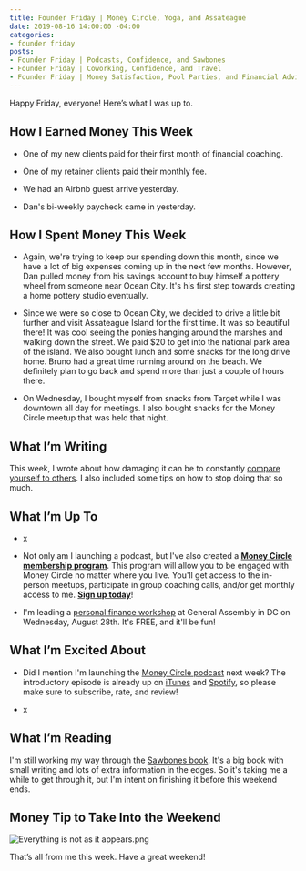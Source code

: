 ```yaml
---
title: Founder Friday | Money Circle, Yoga, and Assateague
date: 2019-08-16 14:00:00 -04:00
categories:
- founder friday
posts:
- Founder Friday | Podcasts, Confidence, and Sawbones
- Founder Friday | Coworking, Confidence, and Travel
- Founder Friday | Money Satisfaction, Pool Parties, and Financial Advice
---
```


Happy Friday, everyone! Here’s what I was up to.

## **How I Earned Money This Week**

* One of my new clients paid for their first month of financial coaching.

* One of my retainer clients paid their monthly fee.

* We had an Airbnb guest arrive yesterday.

* Dan's bi-weekly paycheck came in yesterday.

## **How I Spent Money This Week**

* Again, we're trying to keep our spending down this month, since we have a lot of big expenses coming up in the next few months. However, Dan pulled money from his savings account to buy himself a pottery wheel from someone near Ocean City. It's his first step towards creating a home pottery studio eventually.

* Since we were so close to Ocean City, we decided to drive a little bit further and visit Assateague Island for the first time. It was so beautiful there! It was cool seeing the ponies hanging around the marshes and walking down the street. We paid $20 to get into the national park area of the island. We also bought lunch and some snacks for the long drive home. Bruno had a great time running around on the beach. We definitely plan to go back and spend more than just a couple of hours there.

* On Wednesday, I bought myself from snacks from Target while I was downtown all day for meetings. I also bought snacks for the Money Circle meetup that was held that night.

## **What I’m Writing**

This week, I wrote about how damaging it can be to constantly [compare yourself to others](https://www.maggiegermano.com/blog/comparing-yourself-to-others-means-youll-never-feel-satisfied/). I also included some tips on how to stop doing that so much.

## **What I’m Up To**

* x

* Not only am I launching a podcast, but I've also created a **[Money Circle membership program](https://maggiegermano.podia.com/inner-circle)**. This program will allow you to be engaged with Money Circle no matter where you live. You'll get access to the in-person meetups, participate in group coaching calls, and/or get monthly access to me. **[Sign up today](https://maggiegermano.podia.com/inner-circle)**!

* I'm leading a [personal finance workshop](https://generalassemb.ly/education/money-matters-get-financially-savvy-in-the-upcoming-year/washington-dc/81133) at General Assembly in DC on Wednesday, August 28th. It's FREE, and it'll be fun!

## **What I’m Excited About**

* Did I mention I'm launching the [Money Circle podcast](https://moneycircle.simplecast.com/) next week? The introductory episode is already up on [iTunes](https://podcasts.apple.com/us/podcast/money-circle/id1476319828?l) and [Spotify](https://open.spotify.com/show/5XIJDpfL2UJTExmSeGGxXJ?si=rDbRrSjISjylrEwL4Qlj3w), so please make sure to subscribe, rate, and review! 

* x

## **What I’m Reading**

I'm still working my way through the [Sawbones book](https://www.simonandschuster.com/books/The-Sawbones-Book/Justin-McElroy/9781681883816). It's a big book with small writing and lots of extra information in the edges. So it's taking me a while to get through it, but I'm intent on finishing it before this weekend ends. 

## **Money Tip to Take Into the Weekend**

![Everything is not as it appears.png](/uploads/Everything%20is%20not%20as%20it%20appears.png)

That’s all from me this week. Have a great weekend!